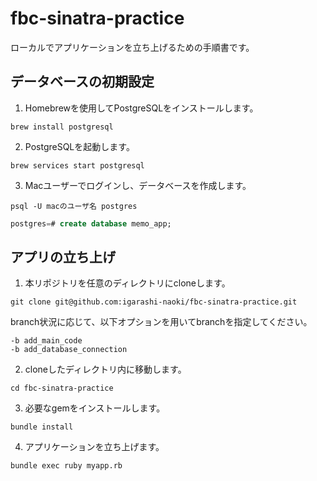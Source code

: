 # fbc-sinatra-practice

ローカルでアプリケーションを立ち上げるための手順書です。

## データベースの初期設定
1. Homebrewを使用してPostgreSQLをインストールします。

```shell
brew install postgresql
```

2. PostgreSQLを起動します。

```shell
brew services start postgresql
```

3. Macユーザーでログインし、データベースを作成します。

```shell
psql -U macのユーザ名 postgres
```
```sql
postgres=# create database memo_app;
```



## アプリの立ち上げ



1. 本リポジトリを任意のディレクトリにcloneします。

```shell
git clone git@github.com:igarashi-naoki/fbc-sinatra-practice.git
```
branch状況に応じて、以下オプションを用いてbranchを指定してください。
```shell
-b add_main_code
-b add_database_connection
```

2. cloneしたディレクトリ内に移動します。
```shell
cd fbc-sinatra-practice
```

3.  必要なgemをインストールします。
```shell
bundle install
```


4.  アプリケーションを立ち上げます。
```shell
bundle exec ruby myapp.rb
```
